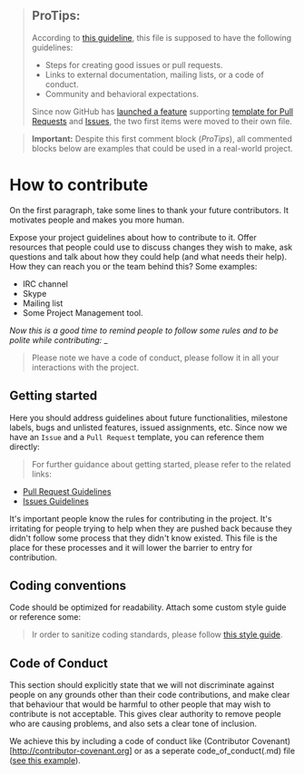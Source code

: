 > ## ProTips:
> 
> According to [this guideline](https://help.github.com/articles/setting-guidelines-for-repository-contributors/), this file is supposed to have the following guidelines:
>
> * Steps for creating good issues or pull requests.
> * Links to external documentation, mailing lists, or a code of conduct.
> * Community and behavioral expectations.
>
> Since now GitHub has [launched a feature](https://github.com/blog/2111-issue-and-pull-request-templates) supporting [template for Pull Requests](PULL_REQUEST_TEMPLATE.md) and [Issues](ISSUE_TEMPLATE.md), the two first items were moved to their own file.

> **Important:** Despite this first comment block (_ProTips_), all commented blocks below are examples that could be used in a real-world project.

# How to contribute

On the first paragraph, take some lines to thank your future contributors. It motivates people and makes you more human.

Expose your project guidelines about how to contribute to it. Offer resources that people could use to discuss changes they wish to make, ask questions and talk about how they could help (and what needs their help). How they can reach you or the team behind this? Some examples:

* IRC channel
* Skype
* Mailing list
* Some Project Management tool. 

_Now this is a good time to remind people to follow some rules and to be polite while contributing:_
_
> Please note we have a code of conduct, please follow it in all your interactions with the project.

## Getting started

Here you should address guidelines about future functionalities, milestone labels, bugs and unlisted features, issued assignments, etc. Since now we have an `Issue` and a `Pull Request` template, you can reference them directly:

> For further guidance about getting started, please refer to the related links:

* [Pull Request Guidelines](PULL_REQUEST_TEMPLATE.md)
* [Issues Guidelines](ISSUE_TEMPLATE.md)

It's important people know the rules for contributing in the project. It's irritating for people trying to help when they are pushed back because they didn't follow some process that they didn't know existed. This file is the place for these processes and it will lower the barrier to entry for contribution.

## Coding conventions

Code should be optimized for readability. Attach some custom style guide or reference some:

> Ir order to sanitize coding standards, please follow [this style guide](https://github.com/airbnb/javascript).

## Code of Conduct

This section should explicitly state that we will not discriminate against people on any grounds other than their code contributions, and make clear that behaviour that would be harmful to other people that may wish to contribute is not acceptable. This gives clear authority to remove people who are causing problems, and also sets a clear tone of inclusion. 

We achieve this by including a code of conduct like (Contributor Covenant)[http://contributor-covenant.org] or as a seperate code_of_conduct(.md) file ([see this example](http://contributor-covenant.org/version/1/4/)).
